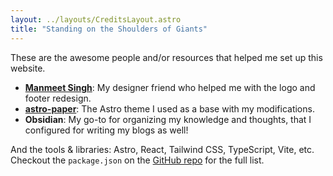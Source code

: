 ```yaml
---
layout: ../layouts/CreditsLayout.astro
title: "Standing on the Shoulders of Giants"
---
```


These are the awesome people and/or resources that helped me set up this website.

- [**Manmeet Singh**](https://www.linkedin.com/in/manmeets-/): My designer friend who helped me with the logo and footer redesign.
- [**astro-paper**](https://github.com/satnaing/astro-paper): The Astro theme I used as a base with my modifications.
- **Obsidian**: My go-to for organizing my knowledge and thoughts, that I configured for writing my blogs as well!

And the tools & libraries: Astro, React, Tailwind CSS, TypeScript, Vite, etc. Checkout the `package.json` on the [GitHub repo](https://github.com/r0hitm/devavatar) for the full list.
